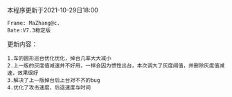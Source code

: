 本程序更新于2021-10-29日18:00

    Frame: MaZhang@c.
    Bate:V7.3稳定版
    
更新内容：

    1.车的圆形巡台优化优化，掉台几率大大减小
    2.上一版的灰度值减速并不好用，一样会因为惯性出台，本次调大了灰度阈值，并删除灰度值减速，效果很好
    3.解决了上一版掉台后上台对不齐的bug
    4.优化了攻击速度，后退速度与时间